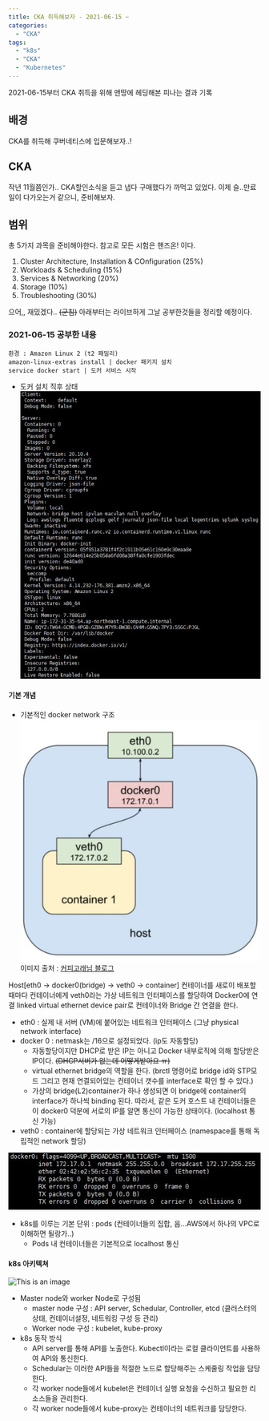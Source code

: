 ```yaml
---
title: CKA 취득해보자 - 2021-06-15 ~
categories:
  - "CKA"
tags:
  - "k8s"
  - "CKA"
  - "Kubernetes"
---
```

2021-06-15부터 CKA 취득을 위해 맨땅에 헤딩해본 피나는 결과 기록
<!--more-->

## 배경
CKA를 취득해 쿠버네티스에 입문해보자..!

##  CKA

작년 11월쯤인가.. CKA할인소식을 듣고 냅다 구매했다가 까먹고 있었다.
이제 슬..만료일이 다가오는거 같으니, 준비해보자.

## 범위

총 5가지 과목을 준비해야한다. 참고로 모든 시험은 핸즈온! 이다.

1. Cluster Architecture, Installation & COnfiguration (25%)
2. Workloads & Scheduling (15%)
3. Services & Networking (20%)
4. Storage (10%)
5. Troubleshooting (30%)

으어,, 재밌겠다.. ~~(군침)~~ 아래부터는 라이브하게 그날 공부한것들을 정리할 예정이다.

### 2021-06-15 공부한 내용
```
환경 : Amazon Linux 2 (t2 패밀리)
amazon-linux-extras install | docker 패키지 설치
service docker start | 도커 서비스 시작
```
- 도커 설치 직후 상태 
![This is an image](/img/docker_info.jpg)

#### 기본 개념
- 기본적인 docker network 구조
![This is an image](/img/docker_net.jpg)
이미지 출처 : [커피고래님 블로그](https://coffeewhale.com/k8s/network/2019/04/19/k8s-network-01/)

Host[eth0 -> docker0(bridge) -> veth0 -> container]
컨테이너를 새로이 배포할때마다 컨테이너에게 veth0라는 가상 네트워크 인터페이스를 할당하여 Docker0에 연결
linked virtual ethernet device pair로 컨테이너와 Bridge 간 연결을 한다.
- eth0 : 실제 내 서버 (VM)에 붙어있는 네트워크 인터페이스 (그냥 physical network interface)
- docker 0 : netmask는 /16으로 설정되었다. (ip도 자동할당)
  - 자동할당이지만 DHCP로 받은 IP는 아니고 Docker 내부로직에 의해 할당받은 IP이다. ~~(DHCP서버가 없는데 어떻게받아요 ㅠ)~~
  - virtual ethernet bridge의 역할을 한다. (brctl 명령어로 bridge id와 STP모드 그리고 현재 연결되어있는 컨테이너 갯수를 interface로 확인 할 수 있다.)
  - 가상의 bridge(L2)container가 하나 생성되면 이 bridge에 container의 interface가 하나씩 binding 된다.
  따라서, 같은 도커 호스트 내 컨테이너들은 이 docker0 덕분에 서로의 IP를 알면 통신이 가능한 상태이다. (localhost 통신 가능)
- veth0 : container에 할당되는 가상 네트워크 인터페이스 (namespace를 통해 독립적인 network 할당)

![This is an image](/img/docker_0.jpg)

- k8s를 이루는 기본 단위 : pods (컨테이너들의 집합, 음...AWS에서 하나의 VPC로 이해하면 될랑가..)
  - Pods 내 컨테이너들은 기본적으로 localhost 통신

#### k8s 아키텍쳐

![This is an image](/img/k8s_archi.jpg)
- Master node와 worker Node로 구성됨
  - master node 구성 : API server, Schedular, Controller, etcd (클러스터의 상태, 컨테이너설정, 네트워킹 구성 등 관리)
  - Worker node 구성 : kubelet, kube-proxy
- k8s 동작 방식
  - API server를 통해 API를 노출한다. Kubectl이라는 로컬 클라이언트를 사용하여 API와 통신한다.
  - Schedular는 이러한 API들을 적절한 노드로 할당해주는 스케줄링 작업을 담당한다.
  - 각 worker node들에서 kubelet은 컨테이너 실행 요청을 수신하고 필요한 리소스들을 관리한다.
  - 각 worker node들에서 kube-proxy는 컨테이너의 네트워크를 담당한다.

